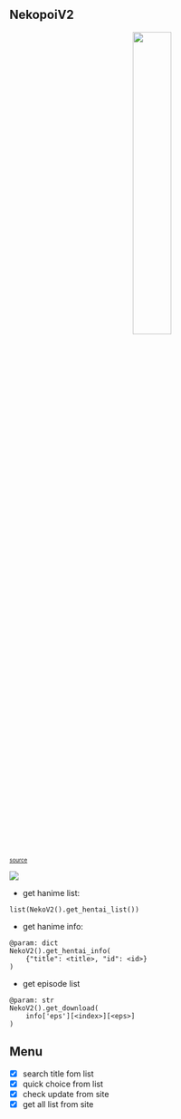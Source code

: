 ## NekopoiV2

<p align="center">
	<img width="37%" height="37%" src="images/20230108_134359.png">
</p>

<sub><sup>[source](https://www.deviantart.com/nephi-chanmoe/art/NekoPoi-Logo-874921085)</sup></sub>

![](https://img.shields.io/badge/Python-3.10-blue)

-   get hanime list:

```
list(NekoV2().get_hentai_list())
```

-   get hanime info:

```
@param: dict
NekoV2().get_hentai_info(
	{"title": <title>, "id": <id>}
)
```

-   get episode list

```
@param: str
NekoV2().get_download(
	info['eps'][<index>][<eps>]
)
```

## Menu


- [x] search title fom list
- [x] quick choice from list
- [x] check update from site
- [x] get all list from site
